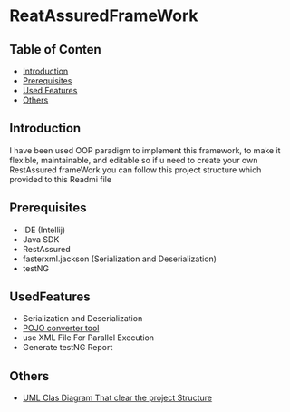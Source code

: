 # ReatAssuredFrameWork
## Table of Conten
-   [Introduction](#introduction)
-   [Prerequisites](#Prerequisites)
-   [Used Features](#UsedFeatures)
-   [Others](#Others)
  
## Introduction
I have been used OOP paradigm to implement this framework, to make it flexible, maintainable, and editable so if u need to create your own RestAssured frameWork you can follow this project structure which provided to this Readmi file

## Prerequisites 
- IDE (Intellij)
- Java SDK
- RestAssured
- fasterxml.jackson (Serialization and Deserialization)
- testNG

## UsedFeatures
- Serialization and Deserialization
- [POJO converter tool](https://json2csharp.com/code-converters/json-to-pojo)
- use XML File For Parallel Execution
- Generate testNG Report

## Others
- [UML Clas Diagram That clear the project Structure](https://drive.google.com/file/d/1jbfqFOfn4Hh8tm4d_Ji7BF1oVF9H2ox1/view?usp=sharing)
